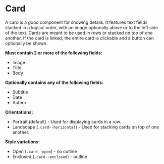 # Card
A card is a good component for showing details. It features text fields stacked in a logical order, with an image optionally above or to the left side of the text. Cards are meant to be used in rows or stacked on top of one another. If the card is linked, the entire card is clickable and a button can optionally be shown.

**Must contain 2 or more of the following fields:**
* Image
* Title
* Body

**Optionally contains any of the following fields:**
* Subtitle
* Date
* Author

**Orientations:**
* Portrait (default) - Used for displaying cards in a row.
* Landscape (`.card--horizontal`) - Used for stacking cards on top of one another.

**Style variations:**
* Open (`.card--open`) - no outline
* Enclosed (`.card--enclosed`) - outline